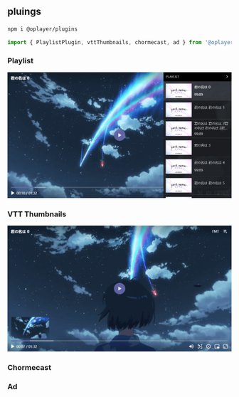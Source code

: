 ## pluings

```shell
npm i @oplayer/plugins
```

```js
import { PlaylistPlugin, vttThumbnails, chormecast, ad } from '@oplayer/plugins'
```

### Playlist

![](./playlist.png)

### VTT Thumbnails

![](./vtt.png)

### Chormecast

### Ad

